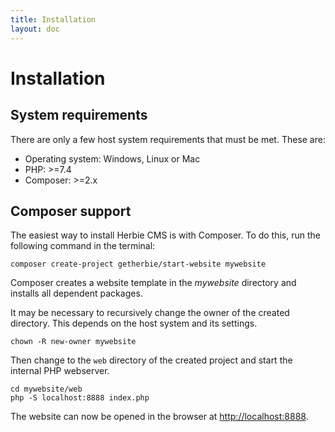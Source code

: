 ```yaml
---
title: Installation
layout: doc
---
```


# Installation

## System requirements

There are only a few host system requirements that must be met.
These are:

- Operating system: Windows, Linux or Mac
- PHP: >=7.4
- Composer: >=2.x

## Composer support

The easiest way to install Herbie CMS is with Composer.
To do this, run the following command in the terminal:

    composer create-project getherbie/start-website mywebsite

Composer creates a website template in the *mywebsite* directory and installs all dependent packages.

It may be necessary to recursively change the owner of the created directory.
This depends on the host system and its settings.

    chown -R new-owner mywebsite

Then change to the `web` directory of the created project and start the internal PHP webserver.

    cd mywebsite/web
    php -S localhost:8888 index.php

The website can now be opened in the browser at <http://localhost:8888>.

